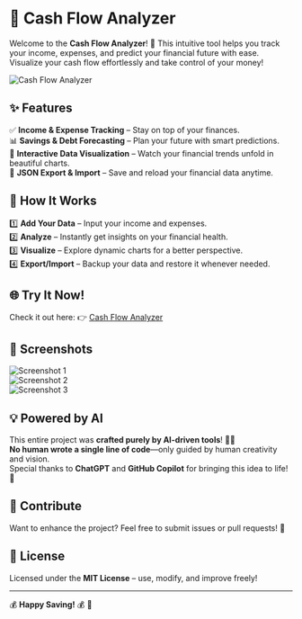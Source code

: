 # 🚀 Cash Flow Analyzer

Welcome to the **Cash Flow Analyzer**! 🎉 This intuitive tool helps you track your income, expenses, and predict your financial future with ease. Visualize your cash flow effortlessly and take control of your money!

![Cash Flow Analyzer](https://soorajnraju.github.io/cash-flow/assets/screen-1.png)

## ✨ Features

✅ **Income & Expense Tracking** – Stay on top of your finances.  
📊 **Savings & Debt Forecasting** – Plan your future with smart predictions.  
🎨 **Interactive Data Visualization** – Watch your financial trends unfold in beautiful charts.  
💾 **JSON Export & Import** – Save and reload your financial data anytime.

## 🚀 How It Works

1️⃣ **Add Your Data** – Input your income and expenses.  
2️⃣ **Analyze** – Instantly get insights on your financial health.  
3️⃣ **Visualize** – Explore dynamic charts for a better perspective.  
4️⃣ **Export/Import** – Backup your data and restore it whenever needed.

## 🌐 Try It Now!

Check it out here: 👉 [Cash Flow Analyzer](https://soorajnraju.github.io/cash-flow/)

## 📸 Screenshots

![Screenshot 1](https://soorajnraju.github.io/cash-flow/assets/screen-1.png)  
![Screenshot 2](https://soorajnraju.github.io/cash-flow/assets/screen-2.png)  
![Screenshot 3](https://soorajnraju.github.io/cash-flow/assets/screen-3.png)

## 💡 Powered by AI

This entire project was **crafted purely by AI-driven tools**! 🤖✨  
**No human wrote a single line of code**—only guided by human creativity and vision.  
Special thanks to **ChatGPT** and **GitHub Copilot** for bringing this idea to life! 💙

## 🤝 Contribute

Want to enhance the project? Feel free to submit issues or pull requests! 🚀

## 📜 License

Licensed under the **MIT License** – use, modify, and improve freely!

---

💰 **Happy Saving!** 💰 🎉
